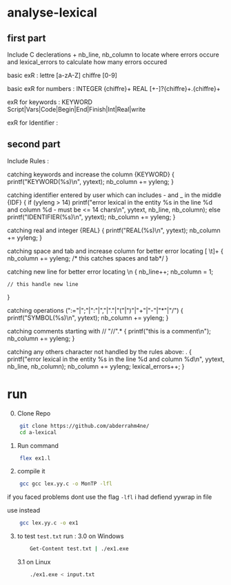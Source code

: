 # analyse-lexical

## first part

Include C declerations + nb_line, nb_column to locate where errors occure and lexical_errors to calculate how many errors occured

basic exR :
lettre [a-zA-Z]
chiffre [0-9]

basic exR for numbers :
INTEGER {chiffre}+
REAL [+-]?{chiffre}+\.{chiffre}+

exR for keywords :
KEYWORD Script|Vars|Code|Begin|End|Finish|Int|Real|write

exR for Identifier :

## second part

Include Rules :

catching keywords and increase the column
{KEYWORD} {
    printf("KEYWORD(%s)\n", yytext);
    nb_column += yyleng;
} 

catching identifier entered by user which can includes - and _ in the middle
{IDF} {
    if (yyleng > 14)
        printf("error lexical in the entity %s in the line %d and column %d - must be <= 14 chars\n",
               yytext, nb_line, nb_column);
    else
        printf("IDENTIFIER(%s)\n", yytext);
    nb_column += yyleng;
}

catching real and integer
{REAL} {
    printf("REAL(%s)\n", yytext);
    nb_column += yyleng;
}

catching space and tab and increase column for better error locating
[ \t]+ {
    nb_column += yyleng;
    /* this catches spaces and tab*/
}

catching new line for better error locating
\n {
    nb_line++;
    nb_column = 1;

    // this handle new line
}

catching operations
(":="|";"|":"|","|"."|"("|")"|"+"|"-"|"*"|"/") {
    printf("SYMBOL(%s)\n", yytext);
    nb_column += yyleng;
}

catching comments starting with //
"//".* {
    printf("this is a comment\n");
    nb_column += yyleng;
}

catching any others character not handled by the rules above:
. {
    printf("error lexical in the entity %s in the line %d and column %d\n", yytext, nb_line, nb_column);
    nb_column += yyleng;
    lexical_errors++;
}


# run

0. Clone Repo
```sh
    git clone https://github.com/abderrahm4ne/
    cd a-lexical
```
1. Run command
```sh
    flex ex1.l
```

2. compile it 
```sh
    gcc gcc lex.yy.c -o MonTP -lfl
```
if you faced problems dont use the flag `-lfl` i had defiend yywrap in file

use instead 
```sh
    gcc lex.yy.c -o ex1
```

3. to test `test.txt` run :
    3.0 on Windows 
    ```sh
        Get-Content test.txt | ./ex1.exe
    ```
    3.1 on Linux
    ```sh
        ./ex1.exe < input.txt
    ```
